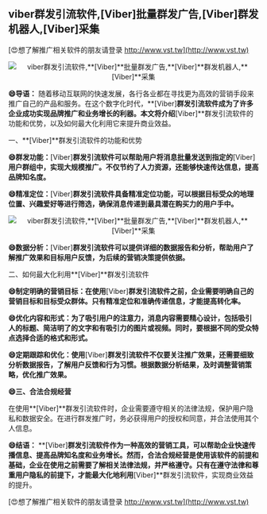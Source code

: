 ## **viber群发引流软件,**[Viber]**批量群发广告,**[Viber]**群发机器人,**[Viber]**采集**

[😍想了解推广相关软件的朋友请登录 http://www.vst.tw](http://www.vst.tw)

 <center><img src="https://vst.tw/MP4/tuiguang/png/5.png" alt="viber群发引流软件,**[Viber]**批量群发广告,**[Viber]**群发机器人,**[Viber]**采集"></center>

**😄导语：**
随着移动互联网的快速发展，各行各业都在寻找更为高效的营销手段来推广自己的产品和服务。在这个数字化时代，**[Viber]**群发引流软件成为了许多企业成功实现品牌推广和业务增长的利器。本文将介绍**[Viber]**群发引流软件的功能和优势，以及如何最大化利用它来提升商业效益。

一、**[Viber]**群发引流软件的功能和优势

**😄群发功能：**[Viber]**群发引流软件可以帮助用户将消息批量发送到指定的**[Viber]**用户群组中，实现大规模推广。不仅节约了人力资源，还能够快速传达信息，提高品牌知名度。**

**😄精准定位：**[Viber]**群发引流软件具备精准定位功能，可以根据目标受众的地理位置、兴趣爱好等进行筛选，确保消息传递到最具潜在购买力的用户手中。**

 <center><img src="https://vst.tw/MP4/tuiguang/png/5.png" alt="viber群发引流软件,**[Viber]**批量群发广告,**[Viber]**群发机器人,**[Viber]**采集"></center>

**😄数据分析：**[Viber]**群发引流软件可以提供详细的数据报告和分析，帮助用户了解推广效果和目标用户反馈，为后续的营销决策提供依据。**

二、如何最大化利用**[Viber]**群发引流软件

**😄制定明确的营销目标：在使用**[Viber]**群发引流软件之前，企业需要明确自己的营销目标和目标受众群体。只有精准定位和准确传递信息，才能提高转化率。**

**😄优化内容和形式：为了吸引用户的注意力，消息内容需要精心设计，包括吸引人的标题、简洁明了的文字和有吸引力的图片或视频。同时，要根据不同的受众特点选择合适的格式和形式。**

**😄定期跟踪和优化：使用**[Viber]**群发引流软件不仅要关注推广效果，还需要细致分析数据报告，了解用户反馈和行为习惯。根据数据分析结果，及时调整营销策略，优化推广效果。**

**😄三、合法合规经营**

在使用**[Viber]**群发引流软件时，企业需要遵守相关的法律法规，保护用户隐私和数据安全。在进行群发推广时，务必获得用户的授权和同意，并合法使用其个人信息。

**😄结语：**
**[Viber]**群发引流软件作为一种高效的营销工具，可以帮助企业快速传播信息、提高品牌知名度和业务增长。然而，合法合规经营是使用该软件的前提和基础，企业在使用之前需要了解相关法律法规，并严格遵守。只有在遵守法律和尊重用户隐私的前提下，才能最大化地利用**[Viber]**群发引流软件，实现商业效益的提升。

[😍想了解推广相关软件的朋友请登录 http://www.vst.tw](http://www.vst.tw)



